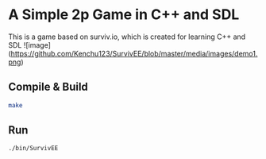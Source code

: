 # A Simple 2p Game in C++ and SDL
This is a game based on surviv.io, which is created for learning C++ and SDL
![image] (https://github.com/Kenchu123/SurvivEE/blob/master/media/images/demo1.png)

## Compile & Build
```bash
make
```

## Run 
```bash
./bin/SurvivEE
```